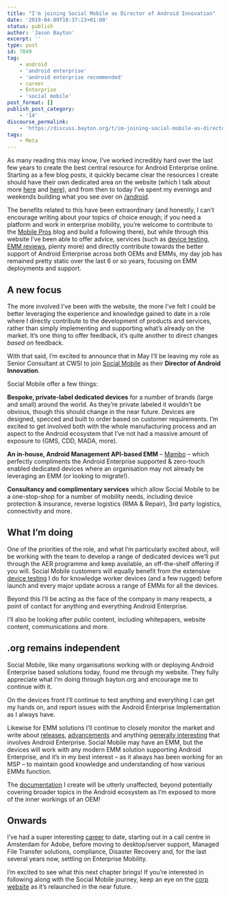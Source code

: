 ```yaml
---
title: "I'm joining Social Mobile as Director of Android Innovation"
date: '2019-04-09T18:37:23+01:00'
status: publish
author: 'Jason Bayton'
excerpt: ''
type: post
id: 7849
tag:
    - android
    - 'android enterprise'
    - 'android enterprise recommended'
    - career
    - Enterprise
    - 'social mobile'
post_format: []
publish_post_category:
    - '14'
discourse_permalink:
    - 'https://discuss.bayton.org/t/im-joining-social-mobile-as-director-of-android-innovation/285'
tags:
    - Meta
---
```

As many reading this may know, I’ve worked incredibly hard over the last few years to create the best central resource for Android Enterprise online. Starting as a few blog posts, it quickly became clear the resources I create should have their own dedicated area on the website (which I talk about more [here](/2017/05/introducing-documentation-on-bayton-org/) and [here](/2018/12/year-in-review-2018/#2-1-documentation)), and from then to today I’ve spent my evenings and weekends building what you see over on [/android](/android).

The benefits related to this have been extraordinary (and honestly, I can’t encourage writing about your topics of choice enough; if you need a platform and work in enterprise mobility, you’re welcome to contribute to the [Mobile Pros](https://mobilepros.org) blog and build a following there), but while through this website I’ve been able to offer advice, services (such as [device testing](/android/android-enterprise-device-support/), [EMM reviews](/2015/03/miradore-online-mdm-review-a-second-look/), plenty more) and directly contribute towards the better support of Android Enterprise across both OEMs and EMMs, my day job has remained pretty static over the last 6 or so years, focusing on EMM deployments and support.

A new focus
-----------

The more involved I’ve been with the website, the more I’ve felt I could be better leveraging the experience and knowledge gained to date in a role where I directly contribute to the development of products and services, rather than simply implementing and supporting what’s already on the market. It’s one thing to offer feedback, it’s quite another to direct changes *based on* feedback.

With that said, I’m excited to announce that in May I’ll be leaving my role as Senior Consultant at CWSI to join [Social Mobile](https://socialmobile.com) as their **Director of Android Innovation**.

Social Mobile offer a few things:

**Bespoke, private-label dedicated devices** for a number of brands (large and small) around the world. As they’re private labeled it wouldn’t be obvious, though this should change in the near future. Devices are designed, specced and built to order based on customer requirements. I’m excited to get involved both with the whole manufacturing process and an aspect to the Android ecosystem that I’ve not had a massive amount of exposure to (GMS, CDD, MADA, more).

**An in-house, Android Management API-based EMM** – [Mambo](https://mambomobility.com/) – which perfectly compliments the Android Enterprise supported &amp; zero-touch enabled dedicated devices where an organisation may not already be leveraging an EMM (or looking to migrate!).

**Consultancy and complimentary services** which allow Social Mobile to be a one-stop-shop for a number of mobility needs, including device protection &amp; insurance, reverse logistics (RMA &amp; Repair), 3rd party logistics, connectivity and more.

What I’m doing
--------------

One of the priorities of the role, and what I’m particularly excited about, will be working with the team to develop a range of dedicated devices we’ll put through the AER programme and keep available, an off-the-shelf offering if you will. Social Mobile customers will equally benefit from the extensive [device testing](/android/android-enterprise-device-support/validation-process-and-information/) I do for knowledge worker devices (and a few rugged) before launch and every major update across a range of EMMs for all the devices.

Beyond this I’ll be acting as the face of the company in many respects, a point of contact for anything and everything Android Enterprise.

I’ll also be looking after public content, including whitepapers, website content, communications and more.

.org remains independent
------------------------

Social Mobile, like many organisations working with or deploying Android Enterprise based solutions today, found me through my website. They fully appreciate what I’m doing through bayton.org and encourage me to continue with it.

On the devices front I’ll continue to test anything and everything I can get my hands on, and report issues with the Android Enterprise Implementation as I always have.

Likewise for EMM solutions I’ll continue to closely monitor the market and write about [releases](/2018/10/workspace-one-uem-1810-introduces-support-for-android-enterprise-fully-managed-devices-with-work-profiles/), [advancements](/2017/10/mobileiron-officially-supports-android-enterprise-qr-code-provisioning/) and anything [generally interesting](/2019/03/february-was-an-interesting-month-for-oemconfig/) that involves Android Enterprise. Social Mobile may have an EMM, but the devices will work with any modern EMM solution supporting Android Enterprise, and it’s in my best interest – as it always has been working for an MSP – to maintain good knowledge and understanding of how various EMMs function.

The [documentation](/android) I create will be utterly unaffected, beyond potentially covering broader topics in the Android ecosystem as I’m exposed to more of the inner workings of an OEM!

Onwards
-------

I’ve had a super interesting [career](https://linkedin.com/in/jasonbayton) to date, starting out in a call centre in Amsterdam for Adobe, before moving to desktop/server support, Managed File Transfer solutions, compliance, Disaster Recovery and, for the last several years now, settling on Enterprise Mobility.

I’m excited to see what this next chapter brings! If you’re interested in following along with the Social Mobile journey, keep an eye on the [corp website](https://socialmobile.com) as it’s relaunched in the near future.